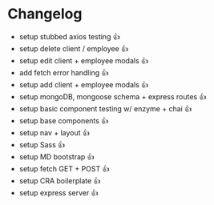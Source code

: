 # Changelog

* setup stubbed axios testing :+1:
* setup delete client / employee :+1:
* setup edit client + employee modals :+1:
* add fetch error handling :+1:
* setup add client + employee modals :+1:
* setup mongoDB, mongoose schema + express routes :+1:
* setup basic component testing w/ enzyme + chai :+1:
* setup base components :+1:
* setup nav + layout :+1:
* setup Sass :+1:
* setup MD bootstrap :+1:
* setup fetch GET + POST :+1:
* setup CRA boilerplate :+1:
* setup express server :+1:
